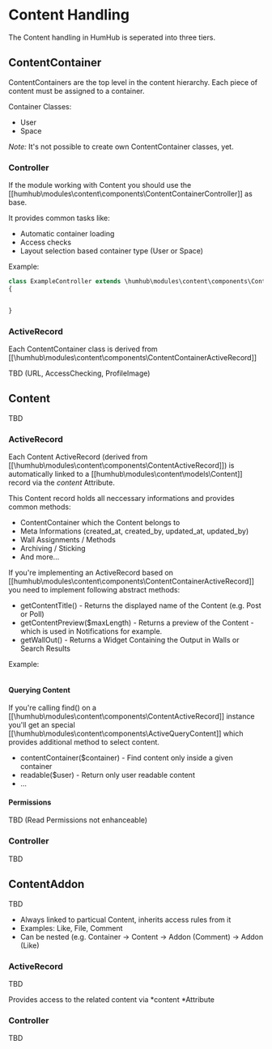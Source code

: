 # Content Handling

The Content handling in HumHub is seperated into three tiers.

## ContentContainer

ContentContainers are the top level in the content hierarchy. Each piece of content must be assigned to a container.

Container Classes:
- User
- Space

*Note:* It's not possible to create own ContentContainer classes, yet.



### Controller

If the module working with Content you should use the [[humhub\modules\content\components\ContentContainerController]] as base.

It provides common tasks like:
- Automatic container loading 
- Access checks
- Layout selection based container type (User or Space)

Example:

```php
class ExampleController extends \humhub\modules\content\components\ContentContainerController
{


}

```

### ActiveRecord

Each ContentContainer class is derived from [[\humhub\modules\content\components\ContentContainerActiveRecord]] 

TBD (URL, AccessChecking, ProfileImage)


## Content

TBD


### ActiveRecord

Each Content ActiveRecord (derived from [[\humhub\modules\content\components\ContentActiveRecord]]) is automatically linked to a [[humhub\modules\content\models\Content]] record via the *content* Attribute. 

This Content record holds all neccessary informations and provides common methods:

- ContentContainer which the Content belongs to
- Meta Informations (created_at, created_by, updated_at, updated_by)
- Wall Assignments / Methods
- Archiving / Sticking
- And more...

If you're implementing an ActiveRecord based on [[humhub\modules\content\components\ContentContainerActiveRecord]] you need to implement following abstract methods:

- getContentTitle() - Returns the displayed name of the Content (e.g. Post or Poll)
- getContentPreview($maxLength) - Returns a preview of the Content - which is used in Notifications for example.
- getWallOut() - Returns a Widget Containing the Output in Walls or Search Results

Example:

```php


```


#### Querying Content

If you're calling find() on a [[\humhub\modules\content\components\ContentActiveRecord]] instance you'll get an special [[\humhub\modules\content\components\ActiveQueryContent]] which provides additional method to select content.

- contentContainer($container) - Find content only inside a given container
- readable($user) - Return only user readable content
- ...

#### Permissions

TBD (Read Permissions not enhanceable)



### Controller

TBD

## ContentAddon

TBD

- Always linked to particual Content, inherits access rules from it
- Examples: Like, File, Comment
- Can be nested (e.g. Container -> Content -> Addon (Comment) -> Addon (Like)

### ActiveRecord

TBD

Provides access to the related content via *content *Attribute

### Controller

TBD